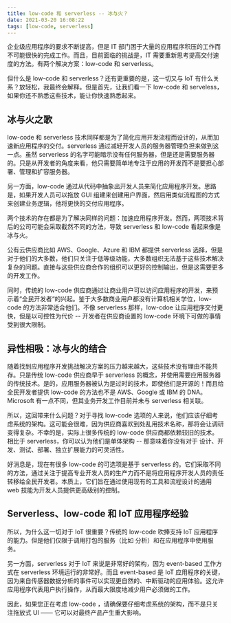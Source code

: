 ```yaml
---
title: low-code 和 serverless -- 冰与火？
date: 2021-03-20 16:08:22
tags: [low-code, serverless]
---
```


企业级应用程序的要求不断提高，但是 IT 部门困于大量的应用程序积压的工作而不可能很快的完成工作。而且，目前面临的挑战是，IT 需要重新思考提高交付速度的方法。有两个解决方案：low-code 和 serverless。

但什么是 low-code 和 serverless？还有更重要的是，这一切又与 IoT 有什么关系？放轻松，我最终会解释。但是首先，让我们看一下 low-code 和 serveless，如果你还不熟悉这些技术，能让你快速熟悉起来。

## 冰与火之歌

low-code 和 serverless 技术同样都是为了简化应用开发流程而设计的，从而加速新应用程序的交付。serverless 通过减轻开发人员的服务器管理负担来做到这一点。虽然 serverless 的名字可能暗示没有任何服务器，但是还是需要服务器的。只是从开发者的角度来看，他只需要简单地专注于应用的开发而不是要担心部署、管理和扩容服务器。

另一方面，low-code 通过从代码中抽象出开发人员来简化应用程序开发。思路是，如果开发人员可以拖放 GUI 组建来创建用户界面，然后用类似流程图的方式来创建业务逻辑，他将更快的交付应用程序。

两个技术的存在都是为了解决同样的问题：加速应用程序开发。然而，两项技术背后的公司可能会采取截然不同的方法，导致 serverless 和 low-code 看起来像是冰与火。

公有云供应商比如 AWS、Google、Azure 和 IBM 都提供 serverless 选择，但是对于他们的大多数，他们只关注于低等级功能，大多数组织无法基于这些技术解决复杂的问题。直接与这些供应商合作的组织可以更好的控制输出，但是这需要更多的开发工作。

同时，传统的 low-code 供应商通过让商业用户可以访问应用程序的开发，来预示着“全民开发者“的兴起。鉴于大多数商业用户都没有计算机相关学位，low-code 的方法非常适合他们。不像 serverless 那样，low-cdoe 让应用程序交付更快，但是以可控性为代价 -- 开发者在供应商设置的 low-code 环境下可做的事情受到很大限制。

## 异性相吸：冰与火的结合

随着找到应用程序开发挑战解决方案的压力越来越大，这些技术没有理由不能共存。只是传统 low-code 供应商早于 serverless 的概念，并使用需要应用服务器的传统技术。是的，应用服务器被认为是过时的技术，即使他们是开源的！而且给全民开发者提供 low-code 的方法也不是 AWS、Google 或 IBM 的 DNA。 Microsoft 有一点不同，但其业务开发工作目前并未与 serverless 相关联。

所以，这回带来什么问题？对于寻找 low-code 选项的人来说，他们应该仔细考虑系统的架构。这可能会很难，因为供应商喜欢到处乱用技术名称，那将会让调研变得复杂。不幸的是，实际上很多传统的 low-code 供应商都依赖较旧的技术。相比于 serverless，你可以认为他们是单体架构 -- 那意味着你没有对于 设计、开发、测试、部署、独立扩展能力的可灵活性。

好消息是，现在有很多 low-code 的可选项是基于 serverless 的。它们采取不同的方法，通过关注于提高专业开发人员的生产力而不是将应用程序开发人员的责任转移给全民开发者。本质上，它们旨在通过使用现有的工具和流程设计的通用 web 技能为开发人员提供更高级别的控制。


## Serverless、low-code 和 IoT 应用程序经验

所以，为什么这一切对于 IoT 很重要？传统的 low-code 吹捧支持 IoT 应用程序的能力。但是他们仅限于调用打包的服务（比如 分析）和在应用程序中使用服务。

另一方面，serverless 对于 IoT 来说是非常好的架构，因为 event-based 工作方式在 serverless 环境运行的非常好。而且 event-based 是 IoT 应用程序的关键，因为来自传感器数据分析的事件可以实现更自然的、中断驱动的应用体验。这允许应用程序代表用户执行操作，从而最大限度地减少用户必须做的工作。

因此，如果您正在考虑 low-code ，请确保要仔细考虑系统的架构，而不是只关注拖放式 UI —— 它可以对最终产品产生重大影响。
